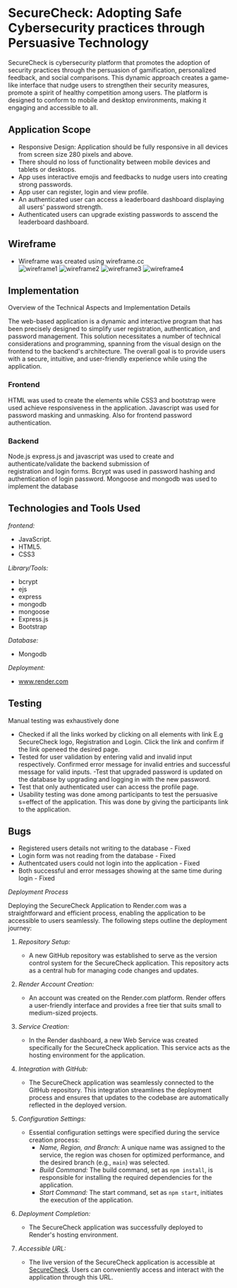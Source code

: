 # SecureCheck: Adopting Safe Cybersecurity practices through Persuasive Technology 

SecureCheck is cybersecurity platform that promotes the adoption of security practices through the persuasion of gamification, personalized feedback, and social comparisons. This dynamic approach creates a game-like interface that nudge users to strengthen their security measures, promote a spirit of healthy competition among users. The platform is designed to conform to mobile and desktop environments, making it engaging and accessible to all.

## Application Scope
- Responsive Design: Application should be fully responsive in all devices from screen size 280 pixels and above.
- There should no loss of functionality between mobile devices and tablets or desktops.
- App uses interactive emojis and feedbacks to nudge users into creating strong passwords.
- App user can register, login and view profile.
- An authenticated user can access a leaderboard dashboard displaying all users' password strength.
- Authenticated users can upgrade existing passwords to asscend the leaderboard dashboard.

## Wireframe
- Wireframe was created using wireframe.cc                                      
![wireframe1](/images/wireframe1.png)
![wireframe2](/images/wireframe2.png)
![wireframe3](/images/wireframe3.png)
![wireframe4](/images/wireframe4.png)


## Implementation

Overview of the Technical Aspects and Implementation Details

The web-based application is a dynamic and interactive program that has been precisely designed to simplify user registration, authentication, and password management. This solution necessitates a number of technical considerations and programming, spanning from the visual design on the frontend to the backend's architecture. The overall goal is to provide users with a secure, intuitive, and user-friendly experience while using the application.

### Frontend 
HTML was used to create the elements while CSS3 and bootstrap were used achieve responsiveness in the application. Javascript was used for password masking and unmasking. Also for frontend password authentication. 

### Backend 
Node.js express.js and javascript was used to create and authenticate/validate the backend submission of registration and login forms.
Bcrypt was used in password hashing and authentication of login password.
Mongoose and mongodb was used to implement the database
## Technologies and Tools Used

*frontend:*
- JavaScript.
- HTML5.
- CSS3

*Library/Tools:*
- bcrypt
- ejs
- express  
- mongodb
- mongoose
- Express.js
- Bootstrap

*Database:*
- Mongodb

*Deployment:*
- www.render.com

## Testing

Manual testing was exhaustively done
- Checked if all the links worked by clicking on all elements with link E.g SecureCheck logo, Registration and Login. Click the link and confirm if the link openeed the desired page.
- Tested for user validation by entering valid and invalid input respectively. Confirmed error message for invalid entries and successful message for valid inputs.
-Test that upgraded password is updated on the database by upgrading and logging in with the new password.
- Test that only authenticated user can access the profile page.
- Usability testing was done among participants to test the persuasive s=effect of the application. This was done by giving the participants link to the application.

## Bugs

- Registered users details  not writing to the database - Fixed
- Login form was not reading from the database  - Fixed
- Authentcated users could not login into the application - Fixed
- Both successful and error messages showing at the same time during login -  Fixed

*Deployment Process*

Deploying the SecureCheck Application to Render.com was a straightforward and efficient process, enabling the application to be accessible to users seamlessly. The following steps outline the deployment journey:

1. *Repository Setup:*
   - A new GitHub repository was established to serve as the version control system for the SecureCheck application. This repository acts as a central hub for managing code changes and updates.

2. *Render Account Creation:*
   - An account was created on the Render.com platform. Render offers a user-friendly interface and provides a free tier that suits small to medium-sized projects.

3. *Service Creation:*
   - In the Render dashboard, a new Web Service was created specifically for the SecureCheck application. This service acts as the hosting environment for the application.

4. *Integration with GitHub:*
   - The SecureCheck application was seamlessly connected to the GitHub repository. This integration streamlines the deployment process and ensures that updates to the codebase are automatically reflected in the deployed version.

5. *Configuration Settings:*
   - Essential configuration settings were specified during the service creation process:
     - *Name, Region, and Branch:* A unique name was assigned to the service, the region was chosen for optimized performance, and the desired branch (e.g., `main`) was selected.
     - *Build Command:* The build command, set as `npm install`, is responsible for installing the required dependencies for the application.
     - *Start Command:* The start command, set as `npm start`, initiates the execution of the application.

6. *Deployment Completion:*
   - The SecureCheck application was successfully deployed to Render's hosting environment.

7. *Accessible URL:*
   - The live version of the SecureCheck application is accessible at [SecureCheck](https://www.securecheck.onrender.com). Users can conveniently access and interact with the application through this URL.
